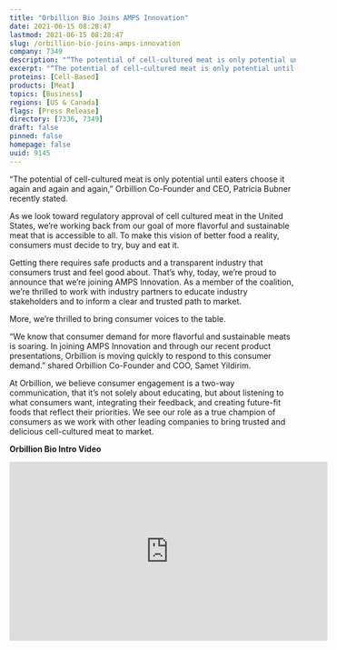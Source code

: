 ```yaml
---
title: "Orbillion Bio Joins AMPS Innovation"
date: 2021-06-15 08:28:47
lastmod: 2021-06-15 08:28:47
slug: /orbillion-bio-joins-amps-innovation
company: 7349
description: "“The potential of cell-cultured meat is only potential until eaters choose it again and again and again,” Orbillion Co-Founder and CEO, Patricia Bubner recently stated.As we look toward regulatory approval of cell cultured meat in the United States, we’re working back from our goal of more flavorful and sustainable meat that is accessible to all. To make this vision of better food a reality, consumers must decide to try, buy and eat it."
excerpt: "“The potential of cell-cultured meat is only potential until eaters choose it again and again and again,” Orbillion Co-Founder and CEO, Patricia Bubner recently stated.As we look toward regulatory approval of cell cultured meat in the United States, we’re working back from our goal of more flavorful and sustainable meat that is accessible to all. To make this vision of better food a reality, consumers must decide to try, buy and eat it."
proteins: [Cell-Based]
products: [Meat]
topics: [Business]
regions: [US & Canada]
flags: [Press Release]
directory: [7336, 7349]
draft: false
pinned: false
homepage: false
uuid: 9145
---
```

<p>“The potential of cell-cultured meat is only potential until eaters choose it again and again and again,” Orbillion Co-Founder and CEO, Patricia Bubner recently stated.</p>

<p>As we look toward regulatory approval of cell cultured meat in the United States, we’re working back from our goal of more flavorful and sustainable meat that is accessible to all. To make this vision of better food a reality, consumers must decide to try, buy and eat it.</p>

<p>Getting there requires safe products and a transparent industry that consumers trust and feel good about. That’s why, today, we’re proud to announce that we’re joining AMPS Innovation. As a member of the coalition, we’re thrilled to work with industry partners to educate industry stakeholders and to inform a clear and trusted path to market.</p>

<p>More, we’re thrilled to bring consumer voices to the table.</p>

<p>“We know that consumer demand for more flavorful and sustainable meats is soaring. In joining AMPS Innovation and through our recent product presentations, Orbillion is moving quickly to respond to this consumer demand.” shared Orbillion Co-Founder and COO, Samet Yildirim.</p>

<p>At Orbillion, we believe consumer engagement is a two-way communication, that it’s not solely about educating, but about listening to what consumers want, integrating their feedback, and creating future-fit foods that reflect their priorities. We see our role as a true champion of consumers as we work with other leading companies to bring trusted and delicious cell-cultured meat to market.</p>

<p><strong>Orbillion Bio Intro Video</strong></p>

<p><iframe allow="accelerometer; autoplay; clipboard-write; encrypted-media; gyroscope; picture-in-picture" allowfullscreen="" frameborder="0" height="315" src="https://www.youtube.com/embed/Rql0eteqQ-o" title="YouTube video player" width="560"></iframe></p>
